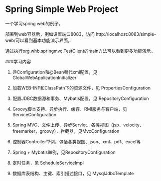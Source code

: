 # Spring Simple Web Project

一个学习spring web的例子。

部署到web容器后，例如设置端口8083，访问 http://localhost:8083/simple-web/可以看到基本功能演示界面。

通过执行org.whb.springmvc.TestClient的main方法可以看到更多功能演示。

###学习内容

1. @Configuration和@Bean替代xml配置，见 GlobalWebApplicationInitializer

2. 加载WEB-INF和ClassPath下的资源文件，见 PropertiesConfiguration

3. 配置JDBC数据源和事务、Mybatis配置，见 RepositoryConfiguration

4. Groovy脚本支持、异步执行、缓存、RMI服务与客户端，见 ServiceConfiguration

5. Spring MVC、文件上传、异步Servlet、各类视图（jsp、velocity、freemarker、groovy）、拦截器，见MvcConfiguration

6. 控制器Controller举例，包括各类视图、json、xml、pdf、excel等

7. Spring + Mybatis举例，见RepositoryConfiguration

8. 定时任务，见 ScheduleServiceImpl

9. 数据库表结构、主键、索引描述接口，见 MysqlJdbcTemplate
